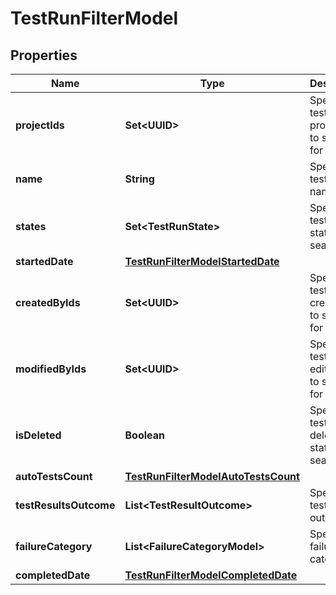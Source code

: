 

# TestRunFilterModel


## Properties

| Name | Type | Description | Notes |
|------------ | ------------- | ------------- | -------------|
|**projectIds** | **Set&lt;UUID&gt;** | Specifies a test run project IDs to search for |  [optional] |
|**name** | **String** | Specifies test run name |  [optional] |
|**states** | **Set&lt;TestRunState&gt;** | Specifies a test run states to search for |  [optional] |
|**startedDate** | [**TestRunFilterModelStartedDate**](TestRunFilterModelStartedDate.md) |  |  [optional] |
|**createdByIds** | **Set&lt;UUID&gt;** | Specifies a test run creator IDs to search for |  [optional] |
|**modifiedByIds** | **Set&lt;UUID&gt;** | Specifies a test run last editor IDs to search for |  [optional] |
|**isDeleted** | **Boolean** | Specifies a test run deleted status to search for |  [optional] |
|**autoTestsCount** | [**TestRunFilterModelAutoTestsCount**](TestRunFilterModelAutoTestsCount.md) |  |  [optional] |
|**testResultsOutcome** | **List&lt;TestResultOutcome&gt;** | Specifies test results outcomes |  [optional] |
|**failureCategory** | **List&lt;FailureCategoryModel&gt;** | Specifies failure categories |  [optional] |
|**completedDate** | [**TestRunFilterModelCompletedDate**](TestRunFilterModelCompletedDate.md) |  |  [optional] |




